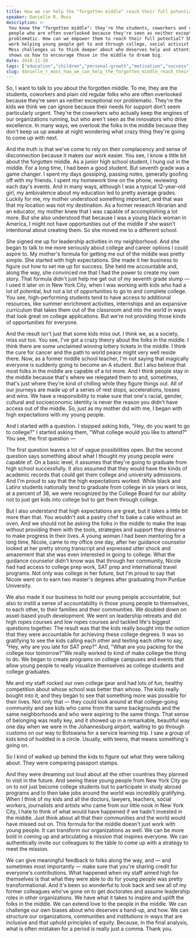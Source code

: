 ```yaml
---
title: How we can help the "forgotten middle" reach their full potential
speaker: Danielle R. Moss
description: >-
 You know the "forgotten middle": they're the students, coworkers and regular
 people who are often overlooked because they're seen as neither exceptional nor
 problematic. How can we empower them to reach their full potential? Sharing her
 work helping young people get to and through college, social activist Danielle R.
 Moss challenges us to think deeper about who deserves help and attention -- and
 shows us how to encourage those in the middle to dream big.
date: 2018-11-28
tags: ["education","children","personal-growth","motivation","success","potential"]
slug: danielle_r_moss_how_we_can_help_the_forgotten_middle_reach_their_full_potential
---
```


So, I want to talk to you about the forgotten middle. To me, they are the students,
coworkers and plain old regular folks who are often overlooked because they're seen as
neither exceptional nor problematic. They're the kids we think we can ignore because their
needs for support don't seem particularly urgent. They're the coworkers who actually keep
the engines of our organizations running, but who aren't seen as the innovators who drive
excellence. In many ways, we overlook the folks in the middle because they don't keep us
up awake at night wondering what crazy thing they're going to come up with
next.

And the truth is that we've come to rely on their complacency and sense of disconnection
because it makes our work easier. You see, I know a little bit about the forgotten middle.
As a junior high school student, I hung out in the middle. For a long time, I had been a
good student. But seventh grade was a game changer. I spent my days gossiping, passing
notes, generally goofing off with my friends. I spent my homework time on the phone,
reviewing each day's events. And in many ways, although I was a typical 12-year-old girl,
my ambivalence about my education led to pretty average grades. Luckily for me, my mother
understood something important, and that was that my location was not my destination. As a
former research librarian and an educator, my mother knew that I was capable of
accomplishing a lot more. But she also understood that because I was a young black woman
in America, I might not have opportunities out of the middle if she wasn't intentional
about creating them. So she moved me to a different school.

She signed me up for leadership activities in my neighborhood. And she began to talk to me
more seriously about college and career options I could aspire to. My mother's formula for
getting me out of the middle was pretty simple. She started with high expectations. She
made it her business to figure out how to set me up for success. She held me accountable
and, along the way, she convinced me that I had the power to create my own story. That
formula didn't just help me get out of my seventh grade slump — I used it later on in New
York City, when I was working with kids who had a lot of potential, but not a lot of
opportunities to go to and complete college. You see, high-performing students tend to have
access to additional resources, like summer enrichment activities, internships and an
expansive curriculum that takes them out of the classroom and into the world in ways that
look great on college applications. But we're not providing those kinds of opportunities
for everyone.

And the result isn't just that some kids miss out. I think we, as a society, miss out
too. You see, I've got a crazy theory about the folks in the middle. I think there are some
unclaimed winning lottery tickets in the middle. I think the cure for cancer and the path
to world peace might very well reside there. Now, as a former middle school teacher, I'm
not saying that magically everyone is suddenly going to become an A student. But I also
believe that most folks in the middle are capable of a lot more. And I think people stay
in the middle because that's where we relegated them to and, sometimes, that's just where
they're kind of chilling while they figure things out. All of our journeys are made up of a
series of rest stops, accelerations, losses and wins. We have a responsibility to make
sure that one's racial, gender, cultural and socioeconomic identity is never the reason
you didn't have access out of the middle. So, just as my mother did with me, I began with
high expectations with my young people.

And I started with a question. I stopped asking kids, "Hey, do you want to go to college?"
I started asking them, "What college would you like to attend?" You see, the first
question —

The first question leaves a lot of vague possibilities open. But the second question says
something about what I thought my young people were capable of. On a basic level, it
assumes that they're going to graduate from high school successfully. It also assumed that
they would have the kinds of academic records that could get them college and university
admissions. And I'm proud to say that the high expectations worked. While black and Latinx
students nationally tend to graduate from college in six years or less, at a percent of
38, we were recognized by the College Board for our ability not to just get kids into
college but to get them through college.

But I also understand that high expectations are great, but it takes a little bit more
than that. You wouldn't ask a pastry chef to bake a cake without an oven. And we should
not be asking the folks in the middle to make the leap without providing them with the
tools, strategies and support they deserve to make progress in their lives. A young woman I
had been mentoring for a long time, Nicole, came to my office one day, after her guidance
counselor looked at her pretty strong transcript and expressed utter shock and amazement
that she was even interested in going to college. What the guidance counselor didn't know
was that through her community, Nicole had had access to college prep work, SAT prep and
international travel programs. Not only was college in her future, but I'm proud to say
that Nicole went on to earn two master's degrees after graduating from Purdue
University.

We also made it our business to hold our young people accountable, but also to instill a
sense of accountability in those young people to themselves, to each other, to their
families and their communities. We doubled down on asset-based youth development. We went
on leadership retreats and did high ropes courses and low ropes courses and tackled life's
biggest questions together. The result was that the kids really bought into the notion
that they were accountable for achieving these college degrees. It was so gratifying to
see the kids calling each other and texting each other to say, "Hey, why are you late for
SAT prep?" And, "What are you packing for the college tour tomorrow?"We really worked to
kind of make college the thing to do. We began to create programs on college campuses and
events that allow young people to really visualize themselves as college students and
college graduates.

Me and my staff rocked our own college gear and had lots of fun, healthy competition about
whose school was better than whose. The kids really bought into it, and they began to see
that something more was possible for their lives. Not only that — they could look around
at that college-going community and see kids who came from the same backgrounds and the
same neighborhoods and who were aspiring to the same things. That sense of belonging was
really key, and it showed up in a remarkable, beautiful way one day when we were in the
Johannesburg airport, waiting to go through customs on our way to Botswana for a service
learning trip. I saw a group of kids kind of huddled in a circle. Usually, with teens,
that means something's going on.

So I kind of walked up behind the kids to figure out what they were talking about. They
were comparing passport stamps.

And they were dreaming out loud about all the other countries they planned to visit in the
future. And seeing these young people from New York City go on to not just become college
students but to participate in study abroad programs and to then take jobs around the
world was incredibly gratifying. When I think of my kids and all the doctors, lawyers,
teachers, social workers, journalists and artists who came from our little nook in New
York City, I hate to think of what would have happened if we hadn't invested in the
middle. Just think about all that their communities and the world would have missed out
on. This formula for the middle doesn't just work with young people. It can transform our
organizations as well. We can be more bold in coming up and articulating a mission that
inspires everyone. We can authentically invite our colleagues to the table to come up with
a strategy to meet the mission.

We can give meaningful feedback to folks along the way, and — and sometimes most
importantly — make sure that you're sharing credit for everyone's contributions. What
happened when my staff aimed high for themselves is that what they were able to do for
young people was pretty transformational. And it's been so wonderful to look back and see
all of my former colleagues who've gone on to get doctorates and assume leadership roles
in other organizations. We have what it takes to inspire and uplift the folks in the
middle. We can extend love to the people in the middle. We can challenge our own biases
about who deserves a hand-up, and how. We can structure our organizations, communities and
institutions in ways that are inclusive and that uphold principles of equity. Because, in
the final analysis, what is often mistaken for a period is really just a comma. Thank
you.

<!--
ad_duration=3.33
comment_count=18
event="TEDWomen 2018"
external_start_time=0
has_talk_citation=0
intro_duration=11.82
is_subtitle_required="False"
is_talk_featured="True"
language="en"
language_swap="False"
native_language="en"
number_of_related_talks=6
number_of_speakers=1
number_of_subtitled_videos=11
number_of_tags=6
number_of_talk_download_languages=11
number_of_talk_more_resources=1
number_of_talk_recommendations=0
number_of_talks_take_actions=2
post_ad_duration=0.83
published_timestamp="2019-02-06 15:45:11"
recording_date="2018-11-28"
speaker_description="Social activist"
speaker_is_published=1
speaker_name="Danielle R. Moss"
talk_name="How we can help the \"forgotten middle\" reach their full potential"
talks_tags=["education","children","personal-growth","motivation","success","potential"]
url_audio="https://download.ted.com/talks/DanielleRMoss_2018W.mp3?apikey=acme-roadrunner"
url_photo_speaker="https://pe.tedcdn.com/images/ted/01c585febefdcb8b8e37ef3dc2be73649bdfb1ea_254x191.jpg"
url_photo_talk="https://s3.amazonaws.com/talkstar-photos/uploads/e6548ee8-1753-470f-babb-c6c1f85131a9/DanielleRMoss_2018W-embed.jpg"
url_webpage="https://www.ted.com/talks/danielle_r_moss_how_we_can_help_the_forgotten_middle_reach_their_full_potential"
video_type_name="TED Stage Talk"
-->